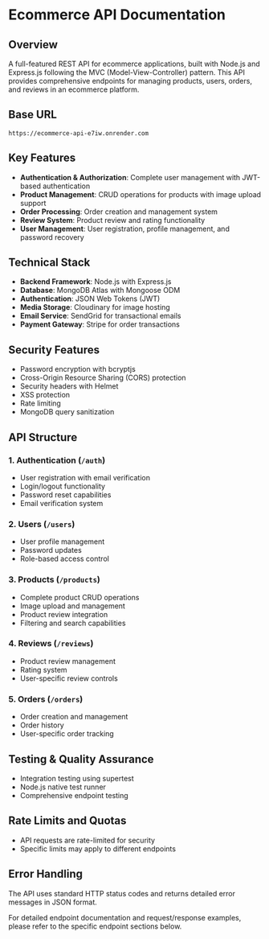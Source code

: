 # Ecommerce API Documentation

## Overview
A full-featured REST API for ecommerce applications, built with Node.js and Express.js following the MVC (Model-View-Controller) pattern. This API provides comprehensive endpoints for managing products, users, orders, and reviews in an ecommerce platform.

## Base URL
```
https://ecommerce-api-e7iw.onrender.com
```

## Key Features
- **Authentication & Authorization**: Complete user management with JWT-based authentication
- **Product Management**: CRUD operations for products with image upload support
- **Order Processing**: Order creation and management system
- **Review System**: Product review and rating functionality
- **User Management**: User registration, profile management, and password recovery

## Technical Stack
- **Backend Framework**: Node.js with Express.js
- **Database**: MongoDB Atlas with Mongoose ODM
- **Authentication**: JSON Web Tokens (JWT)
- **Media Storage**: Cloudinary for image hosting
- **Email Service**: SendGrid for transactional emails
- **Payment Gateway**: Stripe for order transactions

## Security Features
- Password encryption with bcryptjs
- Cross-Origin Resource Sharing (CORS) protection
- Security headers with Helmet
- XSS protection
- Rate limiting
- MongoDB query sanitization

## API Structure

### 1. Authentication (`/auth`)
- User registration with email verification
- Login/logout functionality
- Password reset capabilities
- Email verification system

### 2. Users (`/users`)
- User profile management
- Password updates
- Role-based access control

### 3. Products (`/products`)
- Complete product CRUD operations
- Image upload and management
- Product review integration
- Filtering and search capabilities

### 4. Reviews (`/reviews`)
- Product review management
- Rating system
- User-specific review controls

### 5. Orders (`/orders`)
- Order creation and management
- Order history
- User-specific order tracking

## Testing & Quality Assurance
- Integration testing using supertest
- Node.js native test runner
- Comprehensive endpoint testing

## Rate Limits and Quotas
- API requests are rate-limited for security
- Specific limits may apply to different endpoints

## Error Handling
The API uses standard HTTP status codes and returns detailed error messages in JSON format.

For detailed endpoint documentation and request/response examples, please refer to the specific endpoint sections below.


